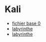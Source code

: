# Kali

* [fichier base 0](./base_0.html)
* [labyrinthe](./labyrinthe.html)
* [labyrinthe](./labyrinthe2.html)

